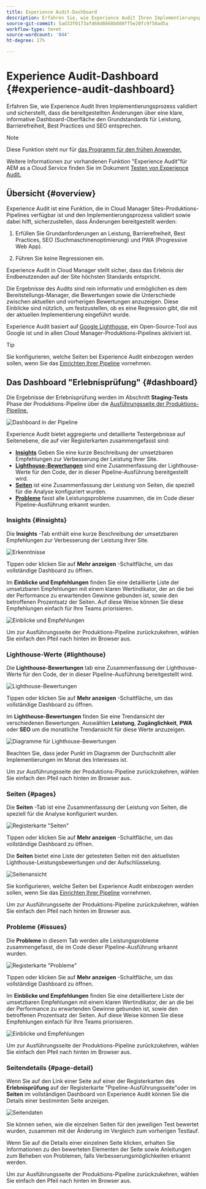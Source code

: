 ```yaml
---
title: Experience Audit-Dashboard
description: Erfahren Sie, wie Experience Audit Ihren Implementierungsprozess validiert und sicherstellt, dass die bereitgestellten Änderungen über eine klare, informative Dashboard-Oberfläche den Grundstandards für Leistung, Barrierefreiheit, Best Practices und SEO entsprechen.
source-git-commit: 5ad33f0173afd68d8868b088ff5e20fc9f58ad5a
workflow-type: tm+mt
source-wordcount: '844'
ht-degree: 17%

---
```



# Experience Audit-Dashboard {#experience-audit-dashboard}


Erfahren Sie, wie Experience Audit Ihren Implementierungsprozess validiert und sicherstellt, dass die bereitgestellten Änderungen über eine klare, informative Dashboard-Oberfläche den Grundstandards für Leistung, Barrierefreiheit, Best Practices und SEO entsprechen.

>[!NOTE]
>
>Diese Funktion steht nur für [das Programm für den frühen Anwender.](/help/implementing/cloud-manager/release-notes/current.md#early-adoption)
>
>Weitere Informationen zur vorhandenen Funktion &quot;Experience Audit&quot;für AEM as a Cloud Service finden Sie im Dokument [Testen von Experience Audit.](/help/implementing/cloud-manager/experience-audit-testing.md)

## Übersicht {#overview}

Experience Audit ist eine Funktion, die in Cloud Manager Sites-Produktions-Pipelines verfügbar ist und den Implementierungsprozess validiert sowie dabei hilft, sicherzustellen, dass Änderungen bereitgestellt werden:

1. Erfüllen Sie Grundanforderungen an Leistung, Barrierefreiheit, Best Practices, SEO (Suchmaschinenoptimierung) und PWA (Progressive Web App).

1. Führen Sie keine Regressionen ein.

Experience Audit in Cloud Manager stellt sicher, dass das Erlebnis der Endbenutzenden auf der Site höchsten Standards entspricht.

Die Ergebnisse des Audits sind rein informativ und ermöglichen es dem Bereitstellungs-Manager, die Bewertungen sowie die Unterschiede zwischen aktuellen und vorherigen Bewertungen anzuzeigen. Diese Einblicke sind nützlich, um festzustellen, ob es eine Regression gibt, die mit der aktuellen Implementierung eingeführt wurde.

Experience Audit basiert auf [Google Lighthouse,](https://developer.chrome.com/docs/lighthouse/overview/) ein Open-Source-Tool aus Google ist und in allen Cloud Manager-Produktions-Pipelines aktiviert ist.

>[!TIP]
>
>Sie konfigurieren, welche Seiten bei Experience Audit einbezogen werden sollen, wenn Sie das [Einrichten Ihrer Pipeline](/help/implementing/cloud-manager/configuring-pipelines/configuring-production-pipelines.md#full-stack-code) vornehmen.

## Das Dashboard &quot;Erlebnisprüfung&quot; {#dashboard}

Die Ergebnisse der Erlebnisprüfung werden im Abschnitt **Staging-Tests** Phase der Produktions-Pipeline über die [Ausführungsseite der Produktions-Pipeline.](/help/implementing/cloud-manager/deploy-code.md)

![Dashboard in der Pipeline](assets/dashboard.png)

Experience Audit bietet aggregierte und detaillierte Testergebnisse auf Seitenebene, die auf vier Registerkarten zusammengefasst sind:

* **[Insights](#insights)** Geben Sie eine kurze Beschreibung der umsetzbaren Empfehlungen zur Verbesserung der Leistung Ihrer Site.
* **[Lighthouse-Bewertungen](#lighthouse)** sind eine Zusammenfassung der Lighthouse-Werte für den Code, der in dieser Pipeline-Ausführung bereitgestellt wird.
* **[Seiten](#pages)** ist eine Zusammenfassung der Leistung von Seiten, die speziell für die Analyse konfiguriert wurden.
* **[Probleme](#issues)** fasst alle Leistungsprobleme zusammen, die im Code dieser Pipeline-Ausführung erkannt wurden.

### Insights {#insights}

Die **Insights** -Tab enthält eine kurze Beschreibung der umsetzbaren Empfehlungen zur Verbesserung der Leistung Ihrer Site.

![Erkenntnisse](assets/insights.png)

Tippen oder klicken Sie auf **Mehr anzeigen** -Schaltfläche, um das vollständige Dashboard zu öffnen.

Im **Einblicke und Empfehlungen** finden Sie eine detaillierte Liste der umsetzbaren Empfehlungen mit einem klaren Wertindikator, der an die bei der Performance zu erwartenden Gewinne gebunden ist, sowie den betroffenen Prozentsatz der Seiten. Auf diese Weise können Sie diese Empfehlungen einfach für Ihre Teams priorisieren.

![Einblicke und Empfehlungen](assets/insights-recommendations.png)

Um zur Ausführungsseite der Produktions-Pipeline zurückzukehren, wählen Sie einfach den Pfeil nach hinten im Browser aus.

### Lighthouse-Werte {#lighthouse}

Die **Lighthouse-Bewertungen** tab eine Zusammenfassung der Lighthouse-Werte für den Code, der in dieser Pipeline-Ausführung bereitgestellt wird.

![Lighthouse-Bewertungen](assets/lighthouse.png)

Tippen oder klicken Sie auf **Mehr anzeigen** -Schaltfläche, um das vollständige Dashboard zu öffnen.

Im **Lighthouse-Bewertungen** finden Sie eine Trendansicht der verschiedenen Bewertungen. Auswählen **Leistung**, **Zugänglichkeit**, **PWA** oder **SEO** um die monatliche Trendansicht für diese Werte anzuzeigen.

![Diagramme für Lighthouse-Bewertungen](assets/lighthouse-scores.png)

Beachten Sie, dass jeder Punkt im Diagramm der Durchschnitt aller Implementierungen im Monat des Interesses ist.

Um zur Ausführungsseite der Produktions-Pipeline zurückzukehren, wählen Sie einfach den Pfeil nach hinten im Browser aus.

### Seiten {#pages}

Die **Seiten** -Tab ist eine Zusammenfassung der Leistung von Seiten, die speziell für die Analyse konfiguriert wurden.

![Registerkarte &quot;Seiten&quot;](assets/pages.png)

Tippen oder klicken Sie auf **Mehr anzeigen** -Schaltfläche, um das vollständige Dashboard zu öffnen.

Die **Seiten** bietet eine Liste der getesteten Seiten mit den aktuellsten Lighthouse-Leistungsbewertungen und der Aufschlüsselung.

![Seitenansicht](assets/pages-view.png)

Sie konfigurieren, welche Seiten bei Experience Audit einbezogen werden sollen, wenn Sie das [Einrichten Ihrer Pipeline](/help/implementing/cloud-manager/configuring-pipelines/configuring-production-pipelines.md#full-stack-code) vornehmen.

Um zur Ausführungsseite der Produktions-Pipeline zurückzukehren, wählen Sie einfach den Pfeil nach hinten im Browser aus.

### Probleme {#issues}

Die **Probleme** in diesem Tab werden alle Leistungsprobleme zusammengefasst, die im Code dieser Pipeline-Ausführung erkannt wurden.

![Registerkarte &quot;Probleme&quot;](assets/issues.png)

Tippen oder klicken Sie auf **Mehr anzeigen** -Schaltfläche, um das vollständige Dashboard zu öffnen.

Im **Einblicke und Empfehlungen** finden Sie eine detailliertere Liste der umsetzbaren Empfehlungen mit einem klaren Wertindikator, der an die bei der Performance zu erwartenden Gewinne gebunden ist, sowie den betroffenen Prozentsatz der Seiten. Auf diese Weise können Sie diese Empfehlungen einfach für Ihre Teams priorisieren.

![Einblicke und Empfehlungen](assets/insights-recommendations.png)

Um zur Ausführungsseite der Produktions-Pipeline zurückzukehren, wählen Sie einfach den Pfeil nach hinten im Browser aus.

### Seitendetails {#page-detail}

Wenn Sie auf den Link einer Seite auf einer der Registerkarten des **Erlebnisprüfung** auf der Registerkarte &quot;Pipeline-Ausführungsseite&quot;oder im **Seiten** im vollständigen Dashboard von Experience Audit können Sie die Details einer bestimmten Seite anzeigen.

![Seitendaten](assets/page-data.png)

Sie können sehen, wie die einzelnen Seiten für den jeweiligen Test bewertet wurden, zusammen mit der Änderung im Vergleich zum vorherigen Testlauf.

Wenn Sie auf die Details einer einzelnen Seite klicken, erhalten Sie Informationen zu den bewerteten Elementen der Seite sowie Anleitungen zum Beheben von Problemen, falls Verbesserungsmöglichkeiten erkannt werden.

Um zur Ausführungsseite der Produktions-Pipeline zurückzukehren, wählen Sie einfach den Pfeil nach hinten im Browser aus.
